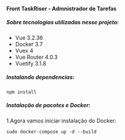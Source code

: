 #### Front TaskRiser - Admnistrador de Tarefas

##### Sobre tecnologias utilizadas nesse projeto:

- Vue 3.2.36
- Docker 3.7
- Vuex 4
- Vue Router 4.0.3
- Vuetify 3.1.8

##### Instalando dependencias:

```
npm install
```

##### Instalação de pacotes e Docker:

1.Agora vamos iniciar instalação do Docker:

```
sudo docker-compose up -d --build
```

